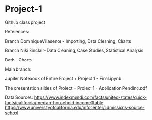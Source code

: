 # Project-1
Github class project

References: 

Branch DominiqueVillasenor - Importing, Data Cleaning, Charts

Branch Niki Sinclair- Data Cleaning, Case Studies, Statistical Analysis

Both - Charts

Main branch:

Jupiter Notebook of Entire Project = Project 1 - Final.ipynb

The presentation slides of Project = Project 1 - Application Pending.pdf



Data Sources: https://www.indexmundi.com/facts/united-states/quick-facts/california/median-household-income#table
https://www.universityofcalifornia.edu/infocenter/admissions-source-school
